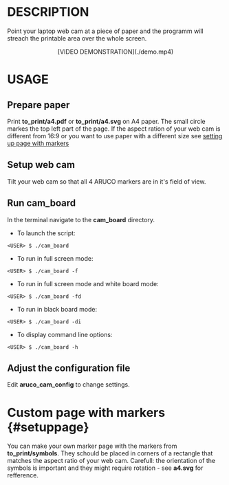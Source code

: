 # DESCRIPTION

Point your laptop web cam at a piece of paper
and the programm will streach the printable area
over the whole screen.

<center>
[VIDEO DEMONSTRATION](./demo.mp4)
</center>


# USAGE

## Prepare paper

Print **to_print/a4.pdf** or **to_print/a4.svg**
on A4 paper. The small circle markes
the top left part of the page.
If the aspect ration of your web cam is different
from 16:9 or you want to use paper with a different size
see [setting up page with markers](#setuppage)

## Setup web cam 

Tilt your web cam so that all 4 ARUCO markers are in it's field of view.

## Run cam_board

In the terminal navigate to the **cam_board** directory.

- To launch the script:
```
<USER> $ ./cam_board 
```
- To run in full screen mode:
```
<USER> $ ./cam_board -f
```
- To run in full screen mode and white board mode:
```
<USER> $ ./cam_board -fd
```
- To run in black board mode:
```
<USER> $ ./cam_board -di
```
- To display command line options:
```
<USER> $ ./cam_board -h
```

## Adjust the configuration file

Edit **aruco_cam_config** to change settings. 

# Custom page with markers {#setuppage}

You can make your own marker page with the markers
from **to_print/symbols**. They schould be placed
in corners of a rectangle that matches the
aspect ratio of your web cam. Carefull: the
orientation of the symbols is important and
they might require rotation - see **a4.svg**
for refference.



